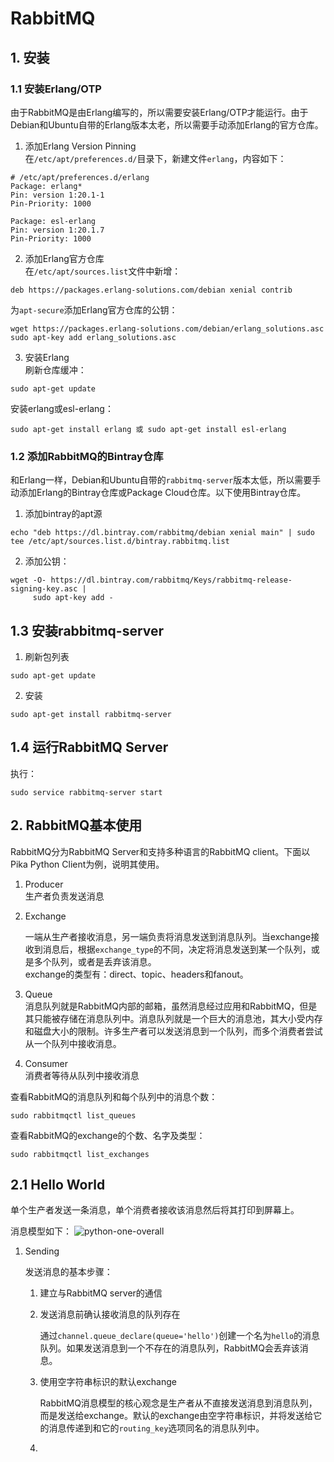 # RabbitMQ    

## 1. 安装    

### 1.1 安装Erlang/OTP    
由于RabbitMQ是由Erlang编写的，所以需要安装Erlang/OTP才能运行。由于Debian和Ubuntu自带的Erlang版本太老，所以需要手动添加Erlang的官方仓库。    

1. 添加Erlang Version Pinning    
  在`/etc/apt/preferences.d/`目录下，新建文件`erlang`，内容如下：    
  ```shell
  # /etc/apt/preferences.d/erlang
  Package: erlang*
  Pin: version 1:20.1-1
  Pin-Priority: 1000

  Package: esl-erlang
  Pin: version 1:20.1.7
  Pin-Priority: 1000 
  ```

2. 添加Erlang官方仓库    
  在`/etc/apt/sources.list`文件中新增：    
  ```shell
  deb https://packages.erlang-solutions.com/debian xenial contrib
  ```

  为`apt-secure`添加Erlang官方仓库的公钥：    
  ```shell
  wget https://packages.erlang-solutions.com/debian/erlang_solutions.asc
  sudo apt-key add erlang_solutions.asc
  ```

3. 安装Erlang    
  刷新仓库缓冲：    
  ```shell
  sudo apt-get update
  ```

  安装erlang或esl-erlang：    
  ```shell
  sudo apt-get install erlang 或 sudo apt-get install esl-erlang
  ```

### 1.2 添加RabbitMQ的Bintray仓库    
和Erlang一样，Debian和Ubuntu自带的`rabbitmq-server`版本太低，所以需要手动添加Erlang的Bintray仓库或Package Cloud仓库。以下使用Bintray仓库。    

1. 添加bintray的apt源    
  ```shell
  echo "deb https://dl.bintray.com/rabbitmq/debian xenial main" | sudo tee /etc/apt/sources.list.d/bintray.rabbitmq.list
  ```

2. 添加公钥：    
  ```shell
  wget -O- https://dl.bintray.com/rabbitmq/Keys/rabbitmq-release-signing-key.asc |
       sudo apt-key add -
  ```

## 1.3 安装rabbitmq-server    
1. 刷新包列表    
  ```shell
  sudo apt-get update
  ```

2. 安装    
  ```shell
  sudo apt-get install rabbitmq-server
  ```

## 1.4 运行RabbitMQ Server    
执行：    
```shell
sudo service rabbitmq-server start
```

## 2. RabbitMQ基本使用    
RabbitMQ分为RabbitMQ Server和支持多种语言的RabbitMQ client。下面以Pika Python Client为例，说明其使用。    

1. Producer    
  生产者负责发送消息    

2. Exchange		

	一端从生产者接收消息，另一端负责将消息发送到消息队列。当exchange接收到消息后，根据`exchange_type`的不同，决定将消息发送到某一个队列，或是多个队列，或者是丢弃该消息。	
	exchange的类型有：direct、topic、headers和fanout。		

3. Queue    
  消息队列就是RabbitMQ内部的邮箱，虽然消息经过应用和RabbitMQ，但是其只能被存储在消息队列中。消息队列就是一个巨大的消息池，其大小受内存和磁盘大小的限制。许多生产者可以发送消息到一个队列，而多个消费者尝试从一个队列中接收消息。		

4. Consumer    
  消费者等待从队列中接收消息    

查看RabbitMQ的消息队列和每个队列中的消息个数：    
```shell
sudo rabbitmqctl list_queues
```

查看RabbitMQ的exchange的个数、名字及类型：	
```shell
sudo rabbitmqctl list_exchanges
```

## 2.1 Hello World    
单个生产者发送一条消息，单个消费者接收该消息然后将其打印到屏幕上。	

消息模型如下：	
![python-one-overall](https://github.com/Wangzhike/explore-OpenStack/raw/master/oslo-messging/pictures/RabbitMQ/python-one-overall.png)

1. Sending	

	发送消息的基本步骤：	
	1. 建立与RabbitMQ server的通信	

	2. 发送消息前确认接收消息的队列存在		

		通过`channel.queue_declare(queue='hello')`创建一个名为`hello`的消息队列。如果发送消息到一个不存在的消息队列，RabbitMQ会丢弃该消息。		
	
	3. 使用空字符串标识的默认exchange	

		RabbitMQ消息模型的核心观念是生产者从不直接发送消息到消息队列，而是发送给exchange。默认的exchange由空字符串标识，并将发送给它的消息传递到和它的`routing_key`选项同名的消息队列中。	
	
	4.
